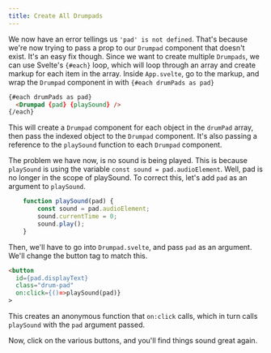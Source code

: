 ```yaml
---
title: Create All Drumpads
---
```

We now have an error tellings us `'pad' is not defined`. That's because we're now trying to pass a prop to our `Drumpad` component that doesn't exist. It's an easy fix though. Since we want to create multiple `Drumpads`, we can use Svelte's `{#each}` loop, which will loop through an array and create markup for each item in the array. Inside `App.svelte`, go to the markup, and wrap the `Drumpad` component in with `{#each drumPads as pad}`

```html
{#each drumPads as pad}
  <Drumpad {pad} {playSound} />
{/each}
```

This will create a `Drumpad` component for each object in the `drumPad` array, then pass the indexed object to the `Drumpad` component. It's also passing a reference to the `playSound` function to each `Drumpad` component.

The problem we have now, is no sound is being played. This is because `playSound` is using the variable `const sound = pad.audioElement`. Well, pad is no longer in the scope of playSound. To correct this, let's add `pad` as an argument to `playSound`.

```js
	function playSound(pad) {
		const sound = pad.audioElement;
		sound.currentTime = 0;
		sound.play();
	}
```

Then, we'll have to go into `Drumpad.svelte`, and pass `pad` as an argument. We'll change the button tag to match this.

```html
<button
  id={pad.displayText}
  class="drum-pad"
  on:click={()=>playSound(pad)}
>
```

This creates an anonymous function that `on:click` calls, which in turn calls `playSound` with the `pad` argument passed.

Now, click on the various buttons, and you'll find things sound great again.